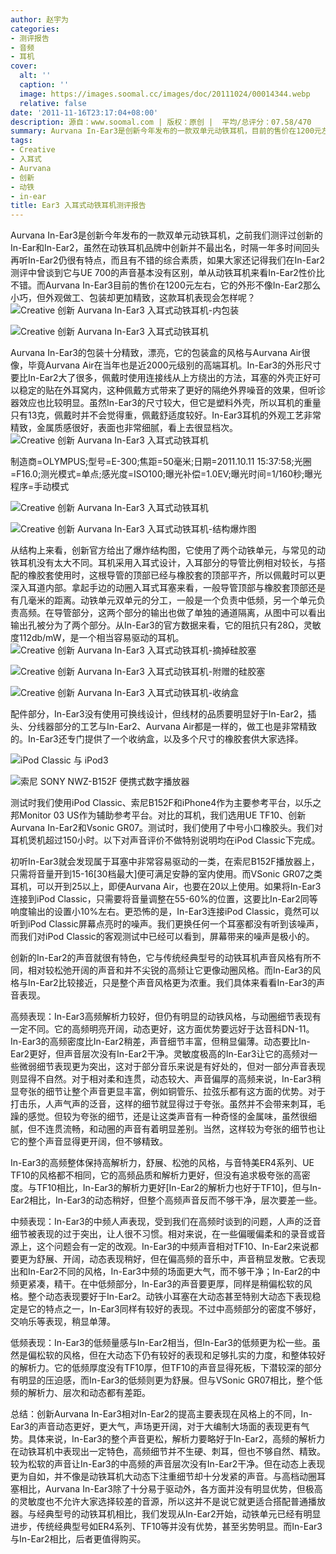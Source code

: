 ```yaml
---
author: 赵宇为
categories:
- 测评报告
- 音频
- 耳机
cover:
  alt: ''
  caption: ''
  image: https://images.soomal.cc/images/doc/20111024/00014344.webp
  relative: false
date: '2011-11-16T23:17:04+08:00'
description: 源自：www.soomal.com | 版权：原创 |  平均/总评分：07.58/470
summary: Aurvana In-Ear3是创新今年发布的一款双单元动铁耳机，目前的售价在1200元左右。它采用双动铁单元设计，外观非常精致漂亮，与In-Ear2极为小巧的造型风格有很大区别。创新的动铁耳机虽然并不最为出名，但In-Ear2的表现不但有特点，而且至今综合素质仍较好，In-Ear3的表现如何？与千元级动圈相比又如何？
tags:
- Creative
- 入耳式
- Aurvana
- 创新
- 动铁
- in-ear
title: Ear3 入耳式动铁耳机测评报告
---
```


Aurvana In-Ear3是创新今年发布的一款双单元动铁耳机，之前我们测评过创新的In-Ear和In-Ear2，虽然在动铁耳机品牌中创新并不最出名，时隔一年多时间回头再听In-Ear2仍很有特点，而且有不错的综合素质，如果大家还记得我们在In-Ear2测评中曾谈到它与UE 700的声音基本没有区别，单从动铁耳机来看In-Ear2性价比不错。而Aurvana In-Ear3目前的售价在1200元左右，它的外形不像In-Ear2那么小巧，但外观做工、包装却更加精致，这款耳机表现会怎样呢？
![Creative 创新 Aurvana In-Ear3 入耳式动铁耳机-内包装](https://images.soomal.cc/images/doc/20111024/00014340.webp)




![Creative 创新 Aurvana In-Ear3 入耳式动铁耳机](https://images.soomal.cc/images/doc/20111024/00014341.webp)




Aurvana In-Ear3的包装十分精致，漂亮，它的包装盒的风格与Aurvana Air很像，毕竟Aurvana Air在当年也是近2000元级别的高端耳机。In-Ear3的外形尺寸要比In-Ear2大了很多，佩戴时使用连接线从上方绕出的方法，耳塞的外壳正好可以稳定的贴在外耳窝内，这种佩戴方式带来了更好的隔绝外界噪音的效果，但听诊器效应也比较明显。虽然In-Ear3的尺寸较大，但它是塑料外壳，所以耳机的重量只有13克，佩戴时并不会觉得重，佩戴舒适度较好。In-Ear3耳机的外观工艺非常精致，金属质感很好，表面也非常细腻，看上去很显档次。
![Creative 创新 Aurvana In-Ear3 入耳式动铁耳机](https://images.soomal.cc/images/doc/20111024/00014344.webp)

制造商=OLYMPUS;型号=E-300;焦距=50毫米;日期=2011.10.11 15:37:58;光圈=F16.0;测光模式=单点;感光度=ISO100;曝光补偿=1.0EV;曝光时间=1/160秒;曝光程序=手动模式


![Creative 创新 Aurvana In-Ear3 入耳式动铁耳机](https://images.soomal.cc/images/doc/20111024/00014345.webp)




![Creative 创新 Aurvana In-Ear3 入耳式动铁耳机-结构爆炸图](https://images.soomal.cc/images/doc/20111116/00014986.webp)




从结构上来看，创新官方给出了爆炸结构图，它使用了两个动铁单元，与常见的动铁耳机没有太大不同。耳机采用入耳式设计，入耳部分的导管比例相对较长，与搭配的橡胶套使用时，这根导管的顶部已经与橡胶套的顶部平齐，所以佩戴时可以更深入耳道内部。拿起手边的动圈入耳式耳塞来看，一般导管顶部与橡胶套顶部还是有几毫米的距离。动铁单元双单元的分工，一般是一个负责中低频，另一个单元负责高频。在导管部分，这两个部分的输出也做了单独的通道隔离，从图中可以看出输出孔被分为了两个部分。从In-Ear3的官方数据来看，它的阻抗只有28Ω，灵敏度112db/mW，是一个相当容易驱动的耳机。
![Creative 创新 Aurvana In-Ear3 入耳式动铁耳机-摘掉硅胶塞](https://images.soomal.cc/images/doc/20111024/00014348.webp)




![Creative 创新 Aurvana In-Ear3 入耳式动铁耳机-附赠的硅胶塞](https://images.soomal.cc/images/doc/20111024/00014349.webp)




![Creative 创新 Aurvana In-Ear3 入耳式动铁耳机-收纳盒](https://images.soomal.cc/images/doc/20111024/00014354.webp)




配件部分，In-Ear3没有使用可换线设计，但线材的品质要明显好于In-Ear2，插头、分线器部分的工艺与In-Ear2、Aurvana Air都是一样的，做工也是非常精致的。In-Ear3还专门提供了一个收纳盒，以及多个尺寸的橡胶套供大家选择。

![iPod Classic 与 iPod3](https://images.soomal.cc/images/doc/20110315/00009653.webp)




![索尼 SONY NWZ-B152F 便携式数字播放器](https://images.soomal.cc/images/doc/20110222/00009360.webp)




测试时我们使用iPod Classic、索尼B152F和iPhone4作为主要参考平台，以乐之邦Monitor 03 US作为辅助参考平台。对比的耳机，我们选用UE TF10、创新 Aurvana In-Ear2和Vsonic GR07。测试时，我们使用了中号小口橡胶头。我们对耳机煲机超过150小时。以下对声音评价不做特别说明均在iPod Classic下完成。

初听In-Ear3就会发现属于耳塞中非常容易驱动的一类，在索尼B152F播放器上，只需将音量开到15-16[30档最大]便可满足安静的室内使用。而VSonic GR07之类耳机，可以开到25以上，即便Aurvana Air，也要在20以上使用。如果将In-Ear3连接到iPod Classic，只需要将音量调整在55-60%的位置，这要比In-Ear2同等响度输出的设置小10%左右。更恐怖的是，In-Ear3连接iPod Classic，竟然可以听到iPod Classic屏幕点亮时的噪声。我们更换任何一个耳塞都没有听到该噪声，而我们对iPod Classic的客观测试中已经可以看到，屏幕带来的噪声是极小的。

创新的In-Ear2的声音就很有特色，它与传统经典型号的动铁耳机声音风格有所不同，相对较松弛开阔的声音和并不尖锐的高频让它更像动圈风格。而In-Ear3的风格与In-Ear2比较接近，只是整个声音风格更为浓重。我们具体来看看In-Ear3的声音表现。


高频表现：In-Ear3高频解析力较好，但仍有明显的动铁风格，与动圈细节表现有一定不同。它的高频明亮开阔，动态更好，这方面优势要远好于达音科DN-11。In-Ear3的高频密度比In-Ear2稍差，声音细节丰富，但稍显偏薄。动态要比In-Ear2更好，但声音层次没有In-Ear2干净。灵敏度极高的In-Ear3让它的高频对一些微弱细节表现更为突出，这对于部分音乐来说是有好处的，但对一部分声音表现则显得不自然。对于相对柔和连贯，动态较大、声音偏厚的高频来说，In-Ear3稍显夸张的细节让整个声音更显丰富，例如铜管乐、拉弦乐都有这方面的优势。对于打击乐，人声气声的泛音，这样的细节就显得过于夸张。虽然并不会带来刺耳，毛躁的感觉。但较为夸张的细节，还是让这类声音有一种奇怪的金属味，虽然很细腻，但不连贯流畅，和动圈的声音有着明显差别。当然，这样较为夸张的细节也让它的整个声音显得更开阔，但不够精致。

In-Ear3的高频整体保持高解析力，舒展、松弛的风格，与音特美ER4系列、UE TF10的风格都不相同，它的高频品质和解析力更好，但没有追求极夸张的高密度。与TF10相比，In-Ear3的解析力更好[In-Ear2的解析力也好于TF10]，但与In-Ear2相比，In-Ear3的动态稍好，但整个高频声音反而不够干净，层次要差一些。

中频表现：In-Ear3的中频人声表现，受到我们在高频时谈到的问题，人声的泛音细节被表现的过于突出，让人很不习惯。相对来说，在一些偏暖偏柔和的录音或音源上，这个问题会有一定的改观。In-Ear3的中频声音相对TF10、In-Ear2来说都要更为舒展、开阔，动态表现稍好，但在偏高频的音乐中，声音稍显发散。它表现出和In-Ear2不同的风格，In-Ear3中频的场面更大气，而不够干净；In-Ear2的中频更紧凑，精干。在中低频部分，In-Ear3的声音要更厚，同样是稍偏松软的风格。整个动态表现要好于In-Ear2。动铁小耳塞在大动态甚至特别大动态下表现稳定是它的特点之一，In-Ear3同样有较好的表现。不过中高频部分的密度不够好，交响乐等表现，稍显单薄。

低频表现：In-Ear3的低频量感与In-Ear2相当，但In-Ear3的低频更为松一些。虽然是偏松软的风格，但在大动态下仍有较好的表现和足够扎实的力度，和整体较好的解析力。它的低频厚度没有TF10厚，但TF10的声音显得死板，下潜较深的部分有明显的压迫感，而In-Ear3的低频则更为舒展。但与VSonic GR07相比，整个低频的解析力、层次和动态都有差距。

总结：创新Aurvana In-Ear3相对In-Ear2的提高主要表现在风格上的不同，In-Ear3的声音动态更好，更大气，声场更开阔，对于大编制大场面的表现更有气势。具体来说，In-Ear3的整个声音更松，解析力要略好于In-Ear2，高频的解析力在动铁耳机中表现出一定特色，高频细节并不生硬、刺耳，但也不够自然、精致。较为松软的声音让In-Ear3的中高频的声音层次没有In-Ear2干净。但在动态上表现更为自如，并不像是动铁耳机大动态下注重细节却十分发紧的声音。与高档动圈耳塞相比，Aurvana In-Ear3除了十分易于驱动外，各方面并没有明显优势，但极高的灵敏度也不允许大家选择较差的音源，所以这并不是说它就更适合搭配普通播放器。与经典型号的动铁耳机相比，我们发现从In-Ear2开始，动铁单元已经有明显进步，传统经典型号如ER4系列、TF10等并没有优势，甚至劣势明显。而In-Ear3与In-Ear2相比，后者更值得购买。